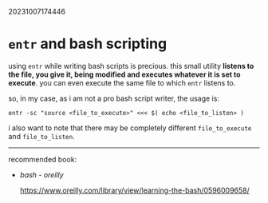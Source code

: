 20231007174446

# `entr` and bash scripting

using `entr` while writing bash scripts is precious. this small utility
**listens to the file, you give it, being modified and executes whatever
it is set to execute**. you can even execute the same file to which `entr` listens to.

so, in my case, as i am not a pro bash script writer, the usage is:

```
entr -sc "source <file_to_execute>" <<< $( echo <file_to_listen> )
```

i also want to note that there may be completely different `file_to_execute`
and `file_to_listen`.

---

recommended book:

* *bash - oreilly*

  <https://www.oreilly.com/library/view/learning-the-bash/0596009658/>

